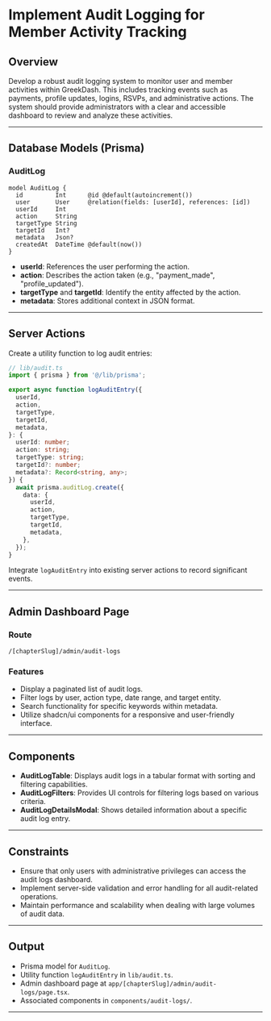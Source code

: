 # Implement Audit Logging for Member Activity Tracking

## Overview

Develop a robust audit logging system to monitor user and member activities within GreekDash. This includes tracking events such as payments, profile updates, logins, RSVPs, and administrative actions. The system should provide administrators with a clear and accessible dashboard to review and analyze these activities.

---

## Database Models (Prisma)

### AuditLog

```prisma
model AuditLog {
  id         Int      @id @default(autoincrement())
  user       User     @relation(fields: [userId], references: [id])
  userId     Int
  action     String
  targetType String
  targetId   Int?
  metadata   Json?
  createdAt  DateTime @default(now())
}
````

* **userId**: References the user performing the action.
* **action**: Describes the action taken (e.g., "payment\_made", "profile\_updated").
* **targetType** and **targetId**: Identify the entity affected by the action.
* **metadata**: Stores additional context in JSON format.

---

## Server Actions

Create a utility function to log audit entries:

```ts
// lib/audit.ts
import { prisma } from '@/lib/prisma';

export async function logAuditEntry({
  userId,
  action,
  targetType,
  targetId,
  metadata,
}: {
  userId: number;
  action: string;
  targetType: string;
  targetId?: number;
  metadata?: Record<string, any>;
}) {
  await prisma.auditLog.create({
    data: {
      userId,
      action,
      targetType,
      targetId,
      metadata,
    },
  });
}
```

Integrate `logAuditEntry` into existing server actions to record significant events.

---

## Admin Dashboard Page

### Route

`/[chapterSlug]/admin/audit-logs`

### Features

* Display a paginated list of audit logs.
* Filter logs by user, action type, date range, and target entity.
* Search functionality for specific keywords within metadata.
* Utilize shadcn/ui components for a responsive and user-friendly interface.

---

## Components

* **AuditLogTable**: Displays audit logs in a tabular format with sorting and filtering capabilities.
* **AuditLogFilters**: Provides UI controls for filtering logs based on various criteria.
* **AuditLogDetailsModal**: Shows detailed information about a specific audit log entry.

---

## Constraints

* Ensure that only users with administrative privileges can access the audit logs dashboard.
* Implement server-side validation and error handling for all audit-related operations.
* Maintain performance and scalability when dealing with large volumes of audit data.

---

## Output

* Prisma model for `AuditLog`.
* Utility function `logAuditEntry` in `lib/audit.ts`.
* Admin dashboard page at `app/[chapterSlug]/admin/audit-logs/page.tsx`.
* Associated components in `components/audit-logs/`.

---

